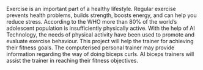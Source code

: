 Exercise is an important part of a healthy lifestyle. Regular exercise
prevents health problems, builds strength, boosts energy, and can help you
reduce stress. According to the WHO more than 80% of the world’s adolescent population is insufficiently physically active. With the help of AI
Technology, the needs of physical activity have been used to promote and
evaluate exercise behaviour. This project will help the trainer for achieving
their fitness goals. The computerised personal trainer may provide information regarding the way of doing biceps curls. AI biceps trainers will assist
the trainer in reaching their fitness objectives.
